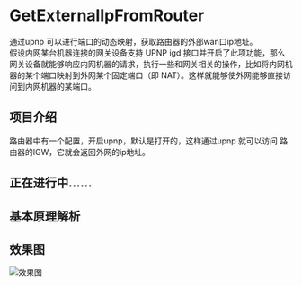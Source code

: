 # GetExternalIpFromRouter
通过upnp 可以进行端口的动态映射，获取路由器的外部wan口ip地址。  
假设内网某台机器连接的网关设备支持 UPNP igd 接口并开启了此项功能，那么网关设备就能够响应内网机器的请求，执行一些和网关相关的操作，比如将内网机器的某个端口映射到外网某个固定端口（即 NAT）。这样就能够使外网能够直接访问到内网机器的某端口。

## 项目介绍
路由器中有一个配置，开启upnp，默认是打开的，这样通过upnp 就可以访问 路由器的IGW，它就会返回外网的ip地址。

## 正在进行中......


## 基本原理解析


## 效果图
![效果图](https://github.com/gpfduoduo/GetExternalIpFromRouter/blob/master/portmap.gif)
